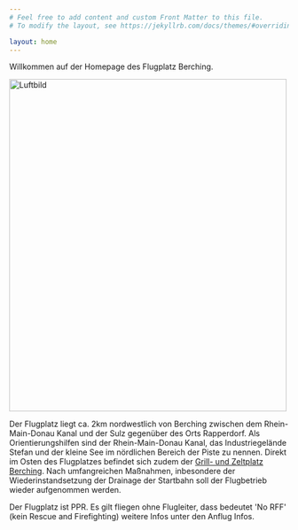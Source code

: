```yaml
---
# Feel free to add content and custom Front Matter to this file.
# To modify the layout, see https://jekyllrb.com/docs/themes/#overriding-theme-defaults

layout: home
---
```

Willkommen auf der Homepage des Flugplatz Berching.

<img src="../assets/Luftbild1.jpg" alt="Luftbild" width="500" height="600">

Der Flugplatz liegt ca. 2km nordwestlich von Berching zwischen dem 
Rhein-Main-Donau Kanal und der Sulz gegenüber des Orts Rapperdorf.
Als Orientierungshilfen sind der Rhein-Main-Donau Kanal, das 
Industriegelände Stefan und der kleine See im nördlichen Bereich der Piste 
zu nennen.
Direkt im Osten des Flugplatzes befindet sich zudem der 
<a href="https://www.berching.de/zeltplatz/" target="_blank">Grill- und Zeltplatz Berching</a>.
Nach umfangreichen Maßnahmen, inbesondere der Wiederinstandsetzung der 
Drainage der Startbahn soll der Flugbetrieb wieder aufgenommen werden.

Der Flugplatz ist PPR.
Es gilt fliegen ohne Flugleiter, dass bedeutet 'No RFF' (kein Rescue and Firefighting) weitere Infos unter den Anflug Infos.

